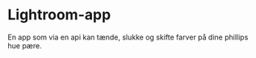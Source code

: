 # Lightroom-app
En app som via en api kan tænde, slukke og skifte farver på dine phillips hue pære. 
